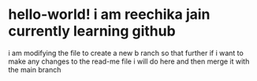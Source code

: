 # hello-world! i am reechika jain currently learning github

i am modifying the file to create a new b ranch so that further if i want to make any changes to the read-me file i will do here and then merge it with the main branch
